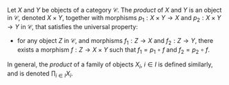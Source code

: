 Let $X$ and $Y$ be objects of a category $\mathcal{C}$. The *product* of $X$ and $Y$ is an object in $\mathcal{C}$, denoted $X \times Y$, together with morphisms $p_1: X \times Y \to X$ and $p_2: X \times Y \to Y$ in $\mathcal{C}$, that satisfies the universal property:

- for any object $Z$ in $\mathcal{C}$, and morphisms $f_1: Z \to X$ and $f_2: Z \to Y$, there exists a morphism $f: Z \to X \times Y$ such that $f_1 = p_1 \circ f$ and $f_2 = p_2 \circ f$.

In general, the *product* of a family of objects $X_i$, $i \in I$ is defined similarly, and is denoted $\prod_{i \in I} X_i$.
